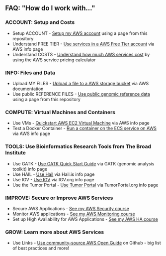 ## FAQ: "How do I work with..."

### ACCOUNT: Setup and Costs
- Setup ACCOUNT - [Setup my AWS account](https://github.com/lynnlangit/aws-for-bioinformatics/blob/main/1_Setup_AWS_account-KELLY/1_Setup_AWS_Account.md) using a page from this repository
- Understand FREE TIER - [Use services in a AWS Free Tier account](https://aws.amazon.com/free/free-tier/) via AWS info page
- Understand COSTS - [Understand how much AWS services cost](https://calculator.aws/#/) by using the AWS service pricing calculator

### INFO: Files and Data
- Upload MY FILES - [Upload a file to a AWS storage bucket](https://docs.aws.amazon.com/AmazonS3/latest/userguide/upload-objects.html) via AWS documentation
- Use public REFERENCE FILES - [Use public genomic reference data](https://github.com/lynnlangit/aws-for-bioinformatics/blob/main/2_Files_%26_Data-LYNN/2_Use_public_genomic_datasets.md) using a page from this repository

### COMPUTE: Virtual Machines and Containers
- Use VMs - [Quickstart AWS EC2 Virtual Machine](https://docs.aws.amazon.com/AWSEC2/latest/UserGuide/EC2_GetStarted.html) via AWS info page
- Test a Docker Container - [Run a container on the ECS service on AWS](https://aws.amazon.com/getting-started/hands-on/deploy-docker-containers/) via AWS info page

### TOOLS: Use Bioinformatics Research Tools from The Broad Institute
- Use GATK - [Use GATK Quick Start Guide](https://software.broadinstitute.org/gatk/documentation/quickstart.php) via GATK (genomic analysis toolkit) info page
- Use HAIL - [Use Hail](https://hail.is/) via Hail.is info page
- Use IGV - [Use IGV](https://igv.org/) via IGV.org info page
- Use the Tumor Portal - [Use Tumor Portal](http://www.tumorportal.org/) via TumorPortal.org info page

### IMPROVE: Secure or Improve AWS Services

- Secure AWS Applications - [See my AWS Security course](https://www.linkedin.com/learning/aws-for-architects-advanced-security)
- Monitor AWS applications - [See my AWS Monitoring course](https://www.linkedin.com/learning/aws-for-devops-monitoring-metrics-and-logging)
- Set up High Availability for AWS Applications - [See my AWS HA course](https://www.linkedin.com/learning/aws-for-devops-high-availability-and-elasticity)

### GROW: Learn more about AWS Services
- Use Links - [Use community-source AWS Open Guide](https://github.com/open-guides/og-aws) on Github - big list of best practices and more!
